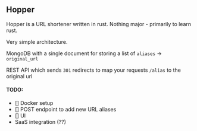 ## Hopper
Hopper is a URL shortener written in rust. Nothing major - primarily to learn rust.

Very simple architecture.

MongoDB with a single document for storing a list of `aliases` -> `original_url`

REST API which sends `301` redirects to map your requests `/alias` to the original url

#### TODO:

- [] Docker setup
- [] POST endpoint to add new URL aliases
- [] UI
- SaaS integration (??)